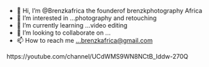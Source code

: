 - 👋 Hi, I’m @Brenzkafrica the founderof brenzkphotography Africa
- 👀 I’m interested in ...photography and retouching
- 🌱 I’m currently learning ...video editing
- 💞️ I’m looking to collaborate on ...
- 📫 How to reach me ...brenzkafrica@gmail.com

<!---
Brenzkafrica/Brenzkafrica is a ✨ special ✨ repository because its `README.md` (this file) appears on your GitHub profile.
You can click the Preview link to take a look at your changes.
--->https://youtube.com/channel/UCdWMS9WN8NCtB_Iddw-270Q
